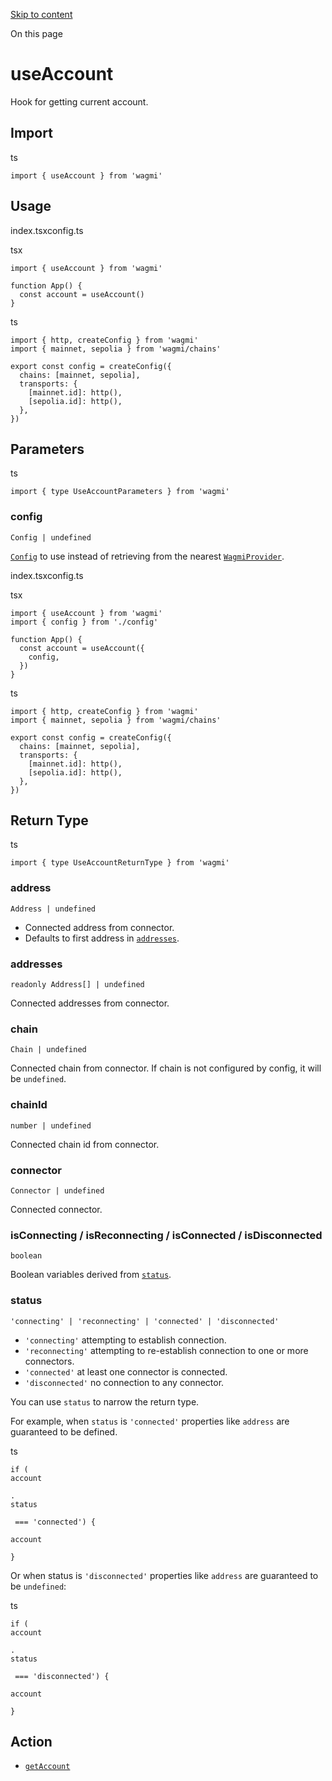 [Skip to content](https://wagmi.sh/react/api/hooks/useAccount#VPContent)

On this page

# useAccount [​](https://wagmi.sh/react/api/hooks/useAccount\#useaccount)

Hook for getting current account.

## Import [​](https://wagmi.sh/react/api/hooks/useAccount\#import)

ts

```
import { useAccount } from 'wagmi'
```

## Usage [​](https://wagmi.sh/react/api/hooks/useAccount\#usage)

index.tsxconfig.ts

tsx

```
import { useAccount } from 'wagmi'

function App() {
  const account = useAccount()
}
```

ts

```
import { http, createConfig } from 'wagmi'
import { mainnet, sepolia } from 'wagmi/chains'

export const config = createConfig({
  chains: [mainnet, sepolia],
  transports: {
    [mainnet.id]: http(),
    [sepolia.id]: http(),
  },
})
```

## Parameters [​](https://wagmi.sh/react/api/hooks/useAccount\#parameters)

ts

```
import { type UseAccountParameters } from 'wagmi'
```

### config [​](https://wagmi.sh/react/api/hooks/useAccount\#config)

`Config | undefined`

[`Config`](https://wagmi.sh/react/api/createConfig#config) to use instead of retrieving from the nearest [`WagmiProvider`](https://wagmi.sh/react/api/WagmiProvider).

index.tsxconfig.ts

tsx

```
import { useAccount } from 'wagmi'
import { config } from './config'

function App() {
  const account = useAccount({
    config,
  })
}
```

ts

```
import { http, createConfig } from 'wagmi'
import { mainnet, sepolia } from 'wagmi/chains'

export const config = createConfig({
  chains: [mainnet, sepolia],
  transports: {
    [mainnet.id]: http(),
    [sepolia.id]: http(),
  },
})
```

## Return Type [​](https://wagmi.sh/react/api/hooks/useAccount\#return-type)

ts

```
import { type UseAccountReturnType } from 'wagmi'
```

### address [​](https://wagmi.sh/react/api/hooks/useAccount\#address)

`Address | undefined`

- Connected address from connector.
- Defaults to first address in [`addresses`](https://wagmi.sh/react/api/hooks/useAccount#addresses).

### addresses [​](https://wagmi.sh/react/api/hooks/useAccount\#addresses)

`readonly Address[] | undefined`

Connected addresses from connector.

### chain [​](https://wagmi.sh/react/api/hooks/useAccount\#chain)

`Chain | undefined`

Connected chain from connector. If chain is not configured by config, it will be `undefined`.

### chainId [​](https://wagmi.sh/react/api/hooks/useAccount\#chainid)

`number | undefined`

Connected chain id from connector.

### connector [​](https://wagmi.sh/react/api/hooks/useAccount\#connector)

`Connector | undefined`

Connected connector.

### isConnecting / isReconnecting / isConnected / isDisconnected [​](https://wagmi.sh/react/api/hooks/useAccount\#isconnecting-isreconnecting-isconnected-isdisconnected)

`boolean`

Boolean variables derived from [`status`](https://wagmi.sh/react/api/hooks/useAccount#status).

### status [​](https://wagmi.sh/react/api/hooks/useAccount\#status)

`'connecting' | 'reconnecting' | 'connected' | 'disconnected'`

- `'connecting'` attempting to establish connection.
- `'reconnecting'` attempting to re-establish connection to one or more connectors.
- `'connected'` at least one connector is connected.
- `'disconnected'` no connection to any connector.

You can use `status` to narrow the return type.

For example, when `status` is `'connected'` properties like `address` are guaranteed to be defined.

ts

```
if (
account

.
status

 === 'connected') {

account

}
```

Or when status is `'disconnected'` properties like `address` are guaranteed to be `undefined`:

ts

```
if (
account

.
status

 === 'disconnected') {

account

}
```

## Action [​](https://wagmi.sh/react/api/hooks/useAccount\#action)

- [`getAccount`](https://wagmi.sh/core/api/actions/getAccount)